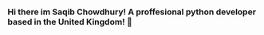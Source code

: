 ### Hi there im Saqib Chowdhury! A proffesional python developer based in the United Kingdom! 👋

<!--
**S4qib/S4qib** is a ✨ _special_ ✨ repository because its `README.md` (this file) appears on your GitHub profile.

Here are some ideas to get you started:

- 🔭 I’m currently working on CentroNodes Hosting!
- 🌱 I’m currently learning JavaScript, CSS, PHP and HTML!
- 📫 How to reach me: DM Me on discord! Saqib#9999
- 🌱 I am a developer based in the United Kingdom with a bengali background and a proud Muslim!
